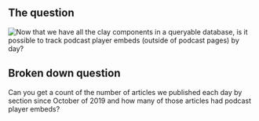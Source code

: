 ##  The question

![Now that we have all the clay components in a queryable database, is it possible to track podcast player embeds (outside of podcast pages) by day?](./resources/the-question.png "The Question")


## Broken down question


Can you get a count of the number of articles we published each day by section since October of 2019 and how many of those articles had podcast player embeds?

